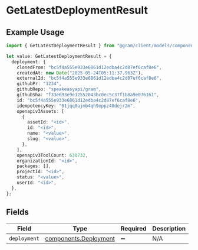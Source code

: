 # GetLatestDeploymentResult

## Example Usage

```typescript
import { GetLatestDeploymentResult } from "@gram/client/models/components";

let value: GetLatestDeploymentResult = {
  deployment: {
    clonedFrom: "bc5f4a555e933e6861d12edba4c2d87ef6caf8e6",
    createdAt: new Date("2025-05-24T05:11:37.963Z"),
    externalId: "bc5f4a555e933e6861d12edba4c2d87ef6caf8e6",
    githubPr: "1234",
    githubRepo: "speakeasyapi/gram",
    githubSha: "f33e693e9e12552043bc0ec5c37f1b8a9e076161",
    id: "bc5f4a555e933e6861d12edba4c2d87ef6caf8e6",
    idempotencyKey: "01jqq0ajmb4qh9eppz48dejr2m",
    openapiv3Assets: [
      {
        assetId: "<id>",
        id: "<id>",
        name: "<value>",
        slug: "<value>",
      },
    ],
    openapiv3ToolCount: 630732,
    organizationId: "<id>",
    packages: [],
    projectId: "<id>",
    status: "<value>",
    userId: "<id>",
  },
};
```

## Fields

| Field                                                          | Type                                                           | Required                                                       | Description                                                    |
| -------------------------------------------------------------- | -------------------------------------------------------------- | -------------------------------------------------------------- | -------------------------------------------------------------- |
| `deployment`                                                   | [components.Deployment](../../models/components/deployment.md) | :heavy_minus_sign:                                             | N/A                                                            |
